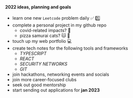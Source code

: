 #### 2022 ideas, planning and goals

- learn one new ```Leetcode``` problem daily :white_check_mark: :one:
- complete a personal project in my github repo
  - covid-related impacts? :hospital:
  - pizza samurai cats? :cat: :pizza:
- touch up my web portfolio :computer:
- create tech notes for the following tools and frameworks
  - _TYPESCRIPT_
  - _REACT_
  - _SECURITY NETWORKS_
  - _GIT_
- join hackathons, networking events and socials
- join more career-focused clubs
- seek out good mentorship
- start sending out applications for **jan 2023**